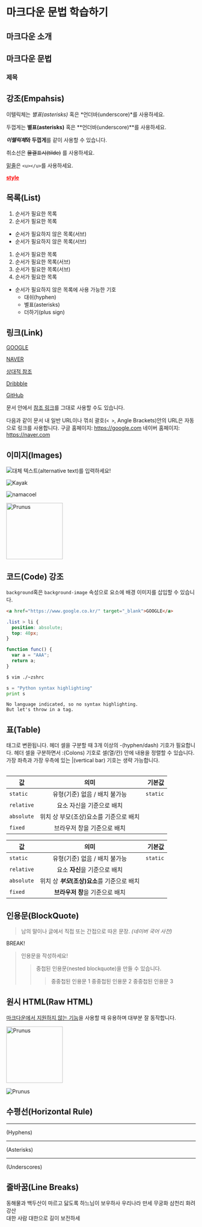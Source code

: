 # 마크다운 문법 학습하기

## 마크다운 소개

## 마크다운 문법

### 제목

## 강조(Empahsis)

이텔릭체는 _별표(asterisks)_ 혹은 *언더바(underscore)*를 사용하세요.

두껍게는 **별표(asterisks)** 혹은 **언더바(underscore)**를 사용하세요.

***이텔릭체*와 두껍게**를 같이 사용할 수 있습니다.

취소선은 ~~물결표시(tilde)~~ 를 사용하세요.

<u>밑줄</u>은 `<u></u>`를 사용하세요.

<u style="color: red;">**style**</u>

## 목록(List)

1. 순서가 필요한 목록
1. 순서가 필요한 목록

- 순서가 필요하지 않은 목록(서브)
- 순서가 필요하지 않은 목록(서브)

1. 순서가 필요한 목록
1. 순서가 필요한 목록(서브)
1. 순서가 필요한 목록(서브)
1. 순서가 필요한 목록

- 순서가 필요하지 않은 목록에 사용 가능한 기호
  - 대쉬(hyphen)
  * 별표(asterisks)
  - 더하기(plus sign)

## 링크(Link)

[GOOGLE](https://google.com)

[NAVER](https://naver.com "링크 설명(title)을 작성하세요.")

[상대적 참조](../users/login)

[Dribbble][dribbble link]

[GitHub][1]

문서 안에서 [참조 링크]를 그대로 사용할 수도 있습니다.

다음과 같이 문서 내 일반 URL이나 꺾쇠 괄호(`< >`, Angle Brackets)안의 URL은 자동으로 링크를 사용합니다.
구글 홈페이지: https://google.com
네이버 홈페이지: <https://naver.com>

[dribbble link]: https://dribbble.com
[1]: https://github.com
[참조 링크]: https://naver.com "네이버로 이동합니다!"

## 이미지(Images)

![대체 텍스트(alternative text)를 입력하세요!](http://www.gstatic.com/webp/gallery/5.jpg "링크 설명(title)을 작성하세요.")

![Kayak][logo]

[logo]: http://www.gstatic.com/webp/gallery/2.jpg "To go kayaking."

![namacoel][namacoel-image]

<img width="150" src=" https://avatars3.githubusercontent.com/u/46400701?s=400&u=0275763c4b5afa32e51478cda241bbc36f8633d7&v=4 " alt="Prunus" title="A Wild Cherry (Prunus avium) in flower">

[namacoel-image]: https://avatars3.githubusercontent.com/u/46400701?s=400&u=0275763c4b5afa32e51478cda241bbc36f8633d7&v=4 "namacoel Image"

## 코드(Code) 강조

`background`혹은 `background-image` 속성으로 요소에 배경 이미지를 삽입할 수 있습니다.

```html
<a href="https://www.google.co.kr/" target="_blank">GOOGLE</a>
```

```css
.list > li {
  position: absolute;
  top: 40px;
}
```

```javascript
function func() {
  var a = "AAA";
  return a;
}
```

```bash
$ vim ./~zshrc
```

```python
s = "Python syntax highlighting"
print s
```

```
No language indicated, so no syntax highlighting.
But let's throw in a tag.
```

## 표(Table)

<table> 태그로 변환됩니다.
헤더 셀을 구분할 때 3개 이상의 -(hyphen/dash) 기호가 필요합니다.
헤더 셀을 구분하면서 :(Colons) 기호로 셀(열/칸) 안에 내용을 정렬할 수 있습니다.
가장 좌측과 가장 우측에 있는 |(vertical bar) 기호는 생략 가능합니다.

| 값         |                  의미                  |   기본값 |
| ---------- | :------------------------------------: | -------: |
| `static`   |     유형(기준) 없음 / 배치 불가능      | `static` |
| `relative` |       요소 자신을 기준으로 배치        |          |
| `absolute` | 위치 상 부모(조상)요소를 기준으로 배치 |          |
| `fixed`    |      브라우저 창을 기준으로 배치       |          |

| 값         |                     의미                     |   기본값 |
| ---------- | :------------------------------------------: | -------: |
| `static`   |        유형(기준) 없음 / 배치 불가능         | `static` |
| `relative` |        요소 **자신**을 기준으로 배치         |
| `absolute` | 위치 상 **_부모_(조상)요소**를 기준으로 배치 |
| `fixed`    |       **브라우저 창**을 기준으로 배치        |

## 인용문(BlockQuote)

> 남의 말이나 글에서 직접 또는 간접으로 따온 문장.
> _(네이버 국어 사전)_

BREAK!

> 인용문을 작성하세요!
>
> > 중첩된 인용문(nested blockquote)을 만들 수 있습니다.
> >
> > > 중중첩된 인용문 1
> > > 중중첩된 인용문 2
> > > 중중첩된 인용문 3

## 원시 HTML(Raw HTML)

<u>마크다운에서 지원하지 않는 기능</u>을 사용할 때 유용하며 대부분 잘 동작합니다.

<img width="150" src="http://www.gstatic.com/webp/gallery/4.jpg" alt="Prunus" title="A Wild Cherry (Prunus avium) in flower">

![Prunus](http://www.gstatic.com/webp/gallery/4.jpg)

## 수평선(Horizontal Rule)

---

(Hyphens)

---

(Asterisks)

---

(Underscores)

## 줄바꿈(Line Breaks)

동해물과 백두산이 마르고 닳도록
하느님이 보우하사 우리나라 만세 <!--띄어쓰기 2번-->
무궁화 삼천리 화려 강산<br>
대한 사람 대한으로 길이 보전하세
